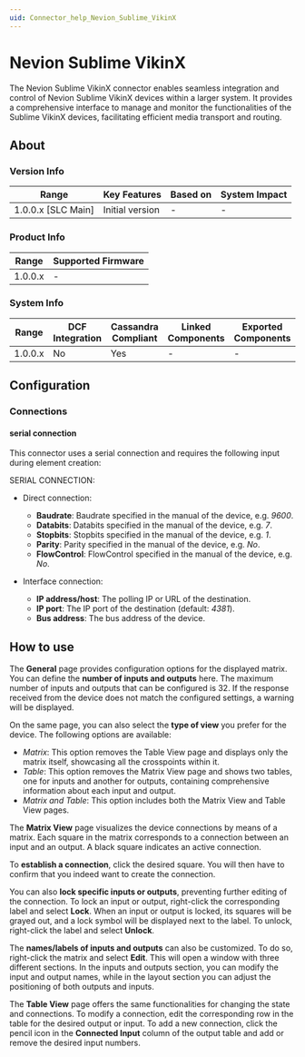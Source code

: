 ```yaml
---
uid: Connector_help_Nevion_Sublime_VikinX
---
```


# Nevion Sublime VikinX

The Nevion Sublime VikinX connector enables seamless integration and control of Nevion Sublime VikinX devices within a larger system. It provides a comprehensive interface to manage and monitor the functionalities of the Sublime VikinX devices, facilitating efficient media transport and routing.

## About

### Version Info

| **Range**            | **Key Features** | **Based on** | **System Impact** |
|----------------------|------------------|--------------|-------------------|
| 1.0.0.x \[SLC Main\] | Initial version  | \-           | \-                |

### Product Info

| **Range** | **Supported Firmware** |
|-----------|------------------------|
| 1.0.0.x   | \-                     |

### System Info

| **Range** | **DCF Integration** | **Cassandra Compliant** | **Linked Components** | **Exported Components** |
|-----------|---------------------|-------------------------|-----------------------|-------------------------|
| 1.0.0.x   | No                  | Yes                     | \-                    | \-                      |

## Configuration

### Connections

#### serial connection

This connector uses a serial connection and requires the following input during element creation:

SERIAL CONNECTION:

- Direct connection:

  - **Baudrate**: Baudrate specified in the manual of the device, e.g. *9600*.
  - **Databits**: Databits specified in the manual of the device, e.g. *7*.
  - **Stopbits**: Stopbits specified in the manual of the device, e.g. *1*.
  - **Parity**: Parity specified in the manual of the device, e.g. *No*.
  - **FlowControl**: FlowControl specified in the manual of the device, e.g. *No*.

- Interface connection:

  - **IP address/host**: The polling IP or URL of the destination.
  - **IP port**: The IP port of the destination (default: *4381*).
  - **Bus address**: The bus address of the device.

## How to use

The **General** page provides configuration options for the displayed matrix. You can define the **number of inputs and outputs** here. The maximum number of inputs and outputs that can be configured is 32. If the response received from the device does not match the configured settings, a warning will be displayed.

On the same page, you can also select the **type of view** you prefer for the device. The following options are available:

- *Matrix*: This option removes the Table View page and displays only the matrix itself, showcasing all the crosspoints within it.
- *Table*: This option removes the Matrix View page and shows two tables, one for inputs and another for outputs, containing comprehensive information about each input and output.
- *Matrix and Table*: This option includes both the Matrix View and Table View pages.

The **Matrix View** page visualizes the device connections by means of a matrix. Each square in the matrix corresponds to a connection between an input and an output. A black square indicates an active connection.

To **establish a connection**, click the desired square. You will then have to confirm that you indeed want to create the connection.

You can also **lock specific inputs or outputs**, preventing further editing of the connection. To lock an input or output, right-click the corresponding label and select **Lock**. When an input or output is locked, its squares will be grayed out, and a lock symbol will be displayed next to the label. To unlock, right-click the label and select **Unlock**.

The **names/labels of inputs and outputs** can also be customized. To do so, right-click the matrix and select **Edit**. This will open a window with three different sections. In the inputs and outputs section, you can modify the input and output names, while in the layout section you can adjust the positioning of both outputs and inputs.

The **Table View** page offers the same functionalities for changing the state and connections. To modify a connection, edit the corresponding row in the table for the desired output or input. To add a new connection, click the pencil icon in the **Connected Input** column of the output table and add or remove the desired input numbers.
